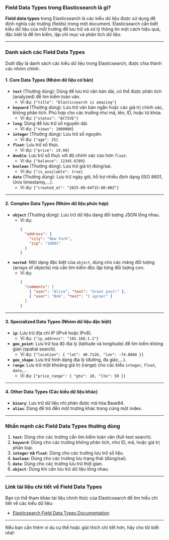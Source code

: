 ### **Field Data Types trong Elasticsearch là gì?**
**Field data types** trong Elasticsearch là các kiểu dữ liệu được sử dụng để định nghĩa các trường (fields) trong một document. Elasticsearch cần biết kiểu dữ liệu của mỗi trường để lưu trữ và xử lý thông tin một cách hiệu quả, đặc biệt là để tìm kiếm, lập chỉ mục và phân tích dữ liệu.

---

### **Danh sách các Field Data Types**
Dưới đây là danh sách các kiểu dữ liệu trong Elasticsearch, được chia thành các nhóm chính:

#### **1. Core Data Types (Nhóm dữ liệu cơ bản)**
- **`text`** (Thường dùng): Dùng để lưu trữ văn bản dài, có thể được phân tích (analyzed) để tìm kiếm toàn văn.
  - Ví dụ: `{"title": "Elasticsearch is amazing"}`
- **`keyword`** (Thường dùng): Lưu trữ văn bản ngắn hoặc các giá trị chính xác, không phân tích. Phù hợp cho các trường như mã, tên, ID, hoặc từ khóa.
  - Ví dụ: `{"status": "ACTIVE"}`
- **`long`**: Dùng để lưu trữ số nguyên dài.
  - Ví dụ: `{"views": 1000000}`
- **`integer`** (Thường dùng): Lưu trữ số nguyên.
  - Ví dụ: `{"age": 25}`
- **`float`**: Lưu trữ số thực.
  - Ví dụ: `{"price": 19.99}`
- **`double`**: Lưu trữ số thực với độ chính xác cao hơn `float`.
  - Ví dụ: `{"balance": 12345.6789}`
- **`boolean`** (Thường dùng): Lưu trữ giá trị đúng/sai.
  - Ví dụ: `{"is_available": true}`
- **`date`** (Thường dùng): Lưu trữ ngày giờ, hỗ trợ nhiều định dạng (ISO 8601, Unix timestamp,...).
  - Ví dụ: `{"created_at": "2025-08-04T15:00:00Z"}`

---

#### **2. Complex Data Types (Nhóm dữ liệu phức hợp)**
- **`object`** (Thường dùng): Lưu trữ dữ liệu dạng đối tượng JSON lồng nhau.
  - Ví dụ:
    ```json
    {
      "address": {
        "city": "New York",
        "zip": "10001"
      }
    }
    ```
- **`nested`**: Một dạng đặc biệt của `object`, dùng cho các mảng đối tượng (arrays of objects) mà cần tìm kiếm độc lập từng đối tượng con.
  - Ví dụ:
    ```json
    {
      "comments": [
        { "user": "Alice", "text": "Great post!" },
        { "user": "Bob", "text": "I agree!" }
      ]
    }
    ```

---

#### **3. Specialized Data Types (Nhóm dữ liệu đặc biệt)**
- **`ip`**: Lưu trữ địa chỉ IP (IPv4 hoặc IPv6).
  - Ví dụ: `{"ip_address": "192.168.1.1"}`
- **`geo_point`**: Lưu trữ tọa độ địa lý (latitude và longitude) để tìm kiếm không gian (spatial search).
  - Ví dụ: `{"location": { "lat": 40.7128, "lon": -74.0060 }}`
- **`geo_shape`**: Lưu trữ hình dạng địa lý (đường, đa giác,...).
- **`range`**: Lưu trữ một khoảng giá trị (range) cho các kiểu `integer`, `float`, `date`,...
  - Ví dụ: `{"price_range": { "gte": 10, "lte": 50 }}`

---

#### **4. Other Data Types (Các kiểu dữ liệu khác)**
- **`binary`**: Lưu trữ dữ liệu nhị phân được mã hóa Base64.
- **`alias`**: Dùng để trỏ đến một trường khác trong cùng một index.

---

### **Nhấn mạnh các Field Data Types thường dùng**
1. **`text`**: Dùng cho các trường cần tìm kiếm toàn văn (full-text search).
2. **`keyword`**: Dùng cho các trường không phân tích, như ID, mã, hoặc giá trị phân loại.
3. **`integer` và `float`**: Dùng cho các trường lưu trữ số liệu.
4. **`boolean`**: Dùng cho các trường lưu trạng thái (đúng/sai).
5. **`date`**: Dùng cho các trường lưu trữ thời gian.
6. **`object`**: Dùng khi cần lưu trữ dữ liệu lồng nhau.

---

### **Link tài liệu chi tiết về Field Data Types**
Bạn có thể tham khảo tài liệu chính thức của Elasticsearch để tìm hiểu chi tiết về các kiểu dữ liệu:
- [Elasticsearch Field Data Types Documentation](https://www.elastic.co/guide/en/elasticsearch/reference/current/mapping-types.html)

---

Nếu bạn cần thêm ví dụ cụ thể hoặc giải thích chi tiết hơn, hãy cho tôi biết nhé!